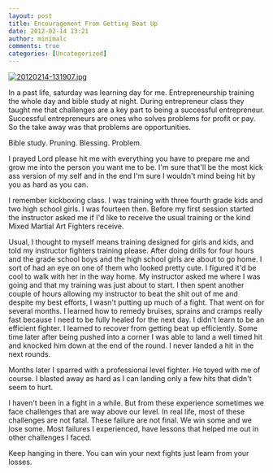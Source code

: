```yaml
---
layout: post
title: Encouragement From Getting Beat Up
date: 2012-02-14 13:21
author: minimalc
comments: true
categories: [Uncategorized]
---
```

<a href="http://minimalchanges.com/blog/wp-content/uploads/2012/02/20120214-131907.jpg"><img src="http://minimalchanges.com/blog/wp-content/uploads/2012/02/20120214-131907.jpg" alt="20120214-131907.jpg" class="alignnone size-full" /></a>

In a past life, saturday was learning day for me. Entrepreneurship training the whole day and bible study at night. During entrepreneur class they taught me that challenges are a key part to being a successful entrepreneur. Successful entrepreneurs are ones who solves problems for profit or pay. So the take away was that problems are opportunities. 

Bible study. Pruning. Blessing. Problem. 

I prayed Lord please hit me with everything you have to prepare me and grow me into the person you want me to be. I'm sure that'll be the most kick ass version of my self and in the end I'm sure I wouldn't mind being hit by you as hard as you can. 

I remember kickboxing class. I was training with three fourth grade kids and two high school girls. I was fourteen then. Before my first session started the instructor asked me if I'd like to receive the usual training or the kind Mixed Martial Art Fighters receive. 

Usual, I thought to myself means training designed for girls and kids, and told my instructor fighters training please. After doing drills for four hours and the grade school boys and the high school girls are about to go home. I sort of had an eye on one of them who looked pretty cute. I figured it'd be cool to walk with her in the way home. My instructor asked me where I was going and that my training was just about to start.  I then spent another couple of hours allowing my instructor to beat the shit out of me and despite my best efforts, I wasn't putting up much of a fight. That went on for several months. I learned how to remedy bruises, sprains and cramps really fast because I need to be fully healed for the next day. I didn't learn to be an efficient fighter. I learned to recover from getting beat up efficiently. Some time later after being pushed into a corner I was able to land a well timed hit and knocked him down at the end of the round.  I never landed a hit in the next rounds. 

Months later I sparred with a professional level fighter. He toyed with me of course. I blasted away as hard as I can landing only a few hits that didn't seem to hurt. 

I haven't been in a fight in a while. But from these experience sometimes we face challenges that are way above our level. In real life, most of these challenges are not fatal. These failure are not final. We win some and we lose some. Most failures I experienced, have lessons that helped me out in other challenges I faced. 

Keep hanging in there. You can win your next fights just learn from your losses.
